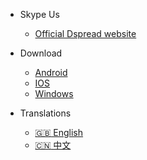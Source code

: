 - Skype Us

  - [Official Dspread website](https://www.dspread.com)

- Download

  - [Android](https://gitlab.com/dspread/android)
  - [IOS](https://gitlab.com/dspread/ios)
  - [Windows](https://gitlab.com/dspread/windows)

- Translations
  - [:uk: English](/)
  - [:cn: 中文](/zh-cn/)
